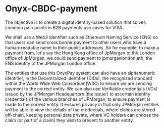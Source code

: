 # Onyx-CBDC-payment
The objective is to create a digital identity-based solution that solves common pain points in B2B payments use cases for VISA.  

We shall use a Web3 identifier such as Ethereum Naming Service (ENS) so that users can send cross border payment to other users who have a human-readable name to their public addresses.  So for example, to make a payment from, let's say the Hong Kong office of JpMorgan to the London office of JpMorgan, we could send payment to jpmorganlondon.eth, the ENS identity of the JPMorgan London office.  

The entities that use this OnyxPay system can also have an alphanumeric identifier, ie the Decentralized identifier (DIDs), the recognized standard within the World Wide Web Consortium(W3C) to ensure we are sending payment to the correct entity.  We can also use Verifiable credentials (VCs) issued by the JPMorgan Headquarters (the issuer) to ascertain identity credentials of the various branches of JPMorgan, to ensure payment is made to the correct entity.  It ensures privacy in that only JPMorgan entities will be able to view the details of the credentials, where claims are stored off-chain, keeping personal data private, where VC holders can choose the claim (or part of a claim) they wish to present to another entity.    
